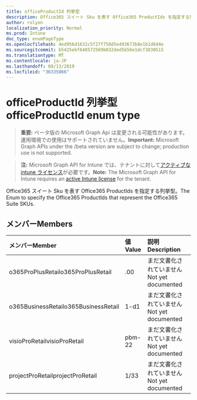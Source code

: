 ```yaml
---
title: officeProductId 列挙型
description: Office365 スイート Sku を表す Office365 ProductIds を指定する列挙型。
author: rolyon
localization_priority: Normal
ms.prod: Intune
doc_type: enumPageType
ms.openlocfilehash: 4ed956d1632c5f27f750d5e493673b8e1b1d6d4e
ms.sourcegitcommit: b5425ebf648572569b032ded5b56e1dcf3830515
ms.translationtype: MT
ms.contentlocale: ja-JP
ms.lasthandoff: 08/13/2019
ms.locfileid: "36335866"
---
```

# <a name="officeproductid-enum-type"></a><span data-ttu-id="45d5e-103">officeProductId 列挙型</span><span class="sxs-lookup"><span data-stu-id="45d5e-103">officeProductId enum type</span></span>

> <span data-ttu-id="45d5e-104">**重要:** ベータ版の Microsoft Graph Api は変更される可能性があります。運用環境での使用はサポートされていません。</span><span class="sxs-lookup"><span data-stu-id="45d5e-104">**Important:** Microsoft Graph APIs under the /beta version are subject to change; production use is not supported.</span></span>

> <span data-ttu-id="45d5e-105">**注:** Microsoft Graph API for Intune では、テナントに対して[アクティブな intune ライセンス](https://go.microsoft.com/fwlink/?linkid=839381)が必要です。</span><span class="sxs-lookup"><span data-stu-id="45d5e-105">**Note:** The Microsoft Graph API for Intune requires an [active Intune license](https://go.microsoft.com/fwlink/?linkid=839381) for the tenant.</span></span>

<span data-ttu-id="45d5e-106">Office365 スイート Sku を表す Office365 ProductIds を指定する列挙型。</span><span class="sxs-lookup"><span data-stu-id="45d5e-106">The Enum to specify the Office365 ProductIds that represent the Office365 Suite SKUs.</span></span>

## <a name="members"></a><span data-ttu-id="45d5e-107">メンバー</span><span class="sxs-lookup"><span data-stu-id="45d5e-107">Members</span></span>
|<span data-ttu-id="45d5e-108">メンバー</span><span class="sxs-lookup"><span data-stu-id="45d5e-108">Member</span></span>|<span data-ttu-id="45d5e-109">値</span><span class="sxs-lookup"><span data-stu-id="45d5e-109">Value</span></span>|<span data-ttu-id="45d5e-110">説明</span><span class="sxs-lookup"><span data-stu-id="45d5e-110">Description</span></span>|
|:---|:---|:---|
|<span data-ttu-id="45d5e-111">o365ProPlusRetail</span><span class="sxs-lookup"><span data-stu-id="45d5e-111">o365ProPlusRetail</span></span>|<span data-ttu-id="45d5e-112">.0</span><span class="sxs-lookup"><span data-stu-id="45d5e-112">0</span></span>|<span data-ttu-id="45d5e-113">まだ文書化されていません</span><span class="sxs-lookup"><span data-stu-id="45d5e-113">Not yet documented</span></span>|
|<span data-ttu-id="45d5e-114">o365BusinessRetail</span><span class="sxs-lookup"><span data-stu-id="45d5e-114">o365BusinessRetail</span></span>|<span data-ttu-id="45d5e-115">1-d</span><span class="sxs-lookup"><span data-stu-id="45d5e-115">1</span></span>|<span data-ttu-id="45d5e-116">まだ文書化されていません</span><span class="sxs-lookup"><span data-stu-id="45d5e-116">Not yet documented</span></span>|
|<span data-ttu-id="45d5e-117">visioProRetail</span><span class="sxs-lookup"><span data-stu-id="45d5e-117">visioProRetail</span></span>|<span data-ttu-id="45d5e-118">pbm-2</span><span class="sxs-lookup"><span data-stu-id="45d5e-118">2</span></span>|<span data-ttu-id="45d5e-119">まだ文書化されていません</span><span class="sxs-lookup"><span data-stu-id="45d5e-119">Not yet documented</span></span>|
|<span data-ttu-id="45d5e-120">projectProRetail</span><span class="sxs-lookup"><span data-stu-id="45d5e-120">projectProRetail</span></span>|<span data-ttu-id="45d5e-121">1/3</span><span class="sxs-lookup"><span data-stu-id="45d5e-121">3</span></span>|<span data-ttu-id="45d5e-122">まだ文書化されていません</span><span class="sxs-lookup"><span data-stu-id="45d5e-122">Not yet documented</span></span>|



